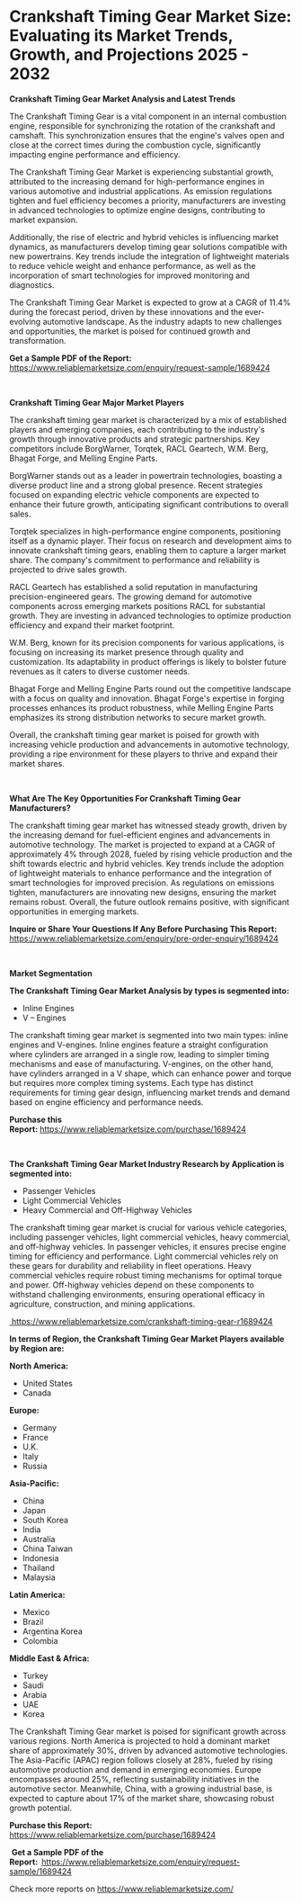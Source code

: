 <p><h1>Crankshaft Timing Gear Market Size: Evaluating its Market Trends, Growth, and Projections 2025 - 2032</h1></p><p><strong>Crankshaft Timing Gear Market Analysis and Latest Trends</strong></p>
<p><p>The Crankshaft Timing Gear is a vital component in an internal combustion engine, responsible for synchronizing the rotation of the crankshaft and camshaft. This synchronization ensures that the engine's valves open and close at the correct times during the combustion cycle, significantly impacting engine performance and efficiency.</p><p>The Crankshaft Timing Gear Market is experiencing substantial growth, attributed to the increasing demand for high-performance engines in various automotive and industrial applications. As emission regulations tighten and fuel efficiency becomes a priority, manufacturers are investing in advanced technologies to optimize engine designs, contributing to market expansion.</p><p>Additionally, the rise of electric and hybrid vehicles is influencing market dynamics, as manufacturers develop timing gear solutions compatible with new powertrains. Key trends include the integration of lightweight materials to reduce vehicle weight and enhance performance, as well as the incorporation of smart technologies for improved monitoring and diagnostics.</p><p>The Crankshaft Timing Gear Market is expected to grow at a CAGR of 11.4% during the forecast period, driven by these innovations and the ever-evolving automotive landscape. As the industry adapts to new challenges and opportunities, the market is poised for continued growth and transformation.</p></p>
<p><strong>Get a Sample PDF of the Report:&nbsp;</strong> <a href="https://www.reliablemarketsize.com/enquiry/request-sample/1689424?utm_campaign=2034&utm_medium=2&utm_source=Github&utm_content=ia&utm_term=16022025&utm_id=crankshaft-timing-gear">https://www.reliablemarketsize.com/enquiry/request-sample/1689424</a></p>
<p>&nbsp;</p>
<p><strong>Crankshaft Timing Gear Major Market Players</strong></p>
<p><p>The crankshaft timing gear market is characterized by a mix of established players and emerging companies, each contributing to the industry's growth through innovative products and strategic partnerships. Key competitors include BorgWarner, Torqtek, RACL Geartech, W.M. Berg, Bhagat Forge, and Melling Engine Parts.</p><p>BorgWarner stands out as a leader in powertrain technologies, boasting a diverse product line and a strong global presence. Recent strategies focused on expanding electric vehicle components are expected to enhance their future growth, anticipating significant contributions to overall sales.</p><p>Torqtek specializes in high-performance engine components, positioning itself as a dynamic player. Their focus on research and development aims to innovate crankshaft timing gears, enabling them to capture a larger market share. The company's commitment to performance and reliability is projected to drive sales growth.</p><p>RACL Geartech has established a solid reputation in manufacturing precision-engineered gears. The growing demand for automotive components across emerging markets positions RACL for substantial growth. They are investing in advanced technologies to optimize production efficiency and expand their market footprint.</p><p>W.M. Berg, known for its precision components for various applications, is focusing on increasing its market presence through quality and customization. Its adaptability in product offerings is likely to bolster future revenues as it caters to diverse customer needs.</p><p>Bhagat Forge and Melling Engine Parts round out the competitive landscape with a focus on quality and innovation. Bhagat Forge's expertise in forging processes enhances its product robustness, while Melling Engine Parts emphasizes its strong distribution networks to secure market growth.</p><p>Overall, the crankshaft timing gear market is poised for growth with increasing vehicle production and advancements in automotive technology, providing a ripe environment for these players to thrive and expand their market shares.</p></p>
<p>&nbsp;</p>
<p><strong>What Are The Key Opportunities For Crankshaft Timing Gear Manufacturers?</strong></p>
<p><p>The crankshaft timing gear market has witnessed steady growth, driven by the increasing demand for fuel-efficient engines and advancements in automotive technology. The market is projected to expand at a CAGR of approximately 4% through 2028, fueled by rising vehicle production and the shift towards electric and hybrid vehicles. Key trends include the adoption of lightweight materials to enhance performance and the integration of smart technologies for improved precision. As regulations on emissions tighten, manufacturers are innovating new designs, ensuring the market remains robust. Overall, the future outlook remains positive, with significant opportunities in emerging markets.</p></p>
<p><strong>Inquire or Share Your Questions If Any Before Purchasing This Report:</strong> <a href="https://www.reliablemarketsize.com/enquiry/pre-order-enquiry/1689424?utm_campaign=2034&utm_medium=2&utm_source=Github&utm_content=ia&utm_term=16022025&utm_id=crankshaft-timing-gear">https://www.reliablemarketsize.com/enquiry/pre-order-enquiry/1689424</a></p>
<p>&nbsp;</p>
<p><strong>Market Segmentation</strong></p>
<p><strong>The Crankshaft Timing Gear Market Analysis by types is segmented into:</strong></p>
<p><ul><li>Inline Engines</li><li>V – Engines</li></ul></p>
<p><p>The crankshaft timing gear market is segmented into two main types: inline engines and V-engines. Inline engines feature a straight configuration where cylinders are arranged in a single row, leading to simpler timing mechanisms and ease of manufacturing. V-engines, on the other hand, have cylinders arranged in a V shape, which can enhance power and torque but requires more complex timing systems. Each type has distinct requirements for timing gear design, influencing market trends and demand based on engine efficiency and performance needs.</p></p>
<p><strong>Purchase this Report:&nbsp;</strong><a href="https://www.reliablemarketsize.com/purchase/1689424?utm_campaign=2034&utm_medium=2&utm_source=Github&utm_content=ia&utm_term=16022025&utm_id=crankshaft-timing-gear">https://www.reliablemarketsize.com/purchase/1689424</a></p>
<p>&nbsp;</p>
<p><strong>The Crankshaft Timing Gear Market Industry Research by Application is segmented into:</strong></p>
<p><ul><li>Passenger Vehicles</li><li>Light Commercial Vehicles</li><li>Heavy Commercial and Off-Highway Vehicles</li></ul></p>
<p><p>The crankshaft timing gear market is crucial for various vehicle categories, including passenger vehicles, light commercial vehicles, heavy commercial, and off-highway vehicles. In passenger vehicles, it ensures precise engine timing for efficiency and performance. Light commercial vehicles rely on these gears for durability and reliability in fleet operations. Heavy commercial vehicles require robust timing mechanisms for optimal torque and power. Off-highway vehicles depend on these components to withstand challenging environments, ensuring operational efficacy in agriculture, construction, and mining applications.</p></p>
<p><a href="https://www.reliablemarketsize.com/crankshaft-timing-gear-r1689424?utm_campaign=2034&utm_medium=2&utm_source=Github&utm_content=ia&utm_term=16022025&utm_id=crankshaft-timing-gear">&nbsp;https://www.reliablemarketsize.com/crankshaft-timing-gear-r1689424</a></p>
<p><strong>In terms of Region, the Crankshaft Timing Gear Market Players available by Region are:</strong></p>
<p>
    <p> <strong> North America: </strong>
        <ul>
            <li>United States</li>
            <li>Canada</li>
        </ul>
        </p> 
    <p> <strong> Europe: </strong>
        <ul>
            <li>Germany</li>
            <li>France</li>
            <li>U.K.</li>
            <li>Italy</li>
            <li>Russia</li>
        </ul>
        </p> 
    <p> <strong> Asia-Pacific: </strong>
        <ul>
            <li>China</li>
            <li>Japan</li>
            <li>South Korea</li>
            <li>India</li>
            <li>Australia</li>
            <li>China Taiwan</li>
            <li>Indonesia</li>
            <li>Thailand</li>
            <li>Malaysia</li>
        </ul>
        </p> 
    <p> <strong> Latin America: </strong>
        <ul>
            <li>Mexico</li>
            <li>Brazil</li>
            <li>Argentina Korea</li>
            <li>Colombia</li>
        </ul>
        </p> 
    <p> <strong> Middle East & Africa: </strong>
        <ul>
            <li>Turkey</li>
            <li>Saudi</li>
            <li>Arabia</li>
            <li>UAE</li>
            <li>Korea</li>
        </ul>
    </p>
    </p>
<p><p>The Crankshaft Timing Gear market is poised for significant growth across various regions. North America is projected to hold a dominant market share of approximately 30%, driven by advanced automotive technologies. The Asia-Pacific (APAC) region follows closely at 28%, fueled by rising automotive production and demand in emerging economies. Europe encompasses around 25%, reflecting sustainability initiatives in the automotive sector. Meanwhile, China, with a growing industrial base, is expected to capture about 17% of the market share, showcasing robust growth potential.</p></p>
<p><strong>Purchase this Report: </strong><a href="https://www.reliablemarketsize.com/purchase/1689424?utm_campaign=2034&utm_medium=2&utm_source=Github&utm_content=ia&utm_term=16022025&utm_id=crankshaft-timing-gear">https://www.reliablemarketsize.com/purchase/1689424</a></p>
<p>&nbsp;<strong>Get a Sample PDF of the Report:&nbsp;&nbsp;</strong><a href="https://www.reliablemarketsize.com/enquiry/request-sample/1689424?utm_campaign=2034&utm_medium=2&utm_source=Github&utm_content=ia&utm_term=16022025&utm_id=crankshaft-timing-gear">https://www.reliablemarketsize.com/enquiry/request-sample/1689424</a></p>
<p><strong></strong></p>
<p>Check more reports on <a href="https://www.reliablemarketsize.com/?utm_campaign=2034&utm_medium=2&utm_source=Github&utm_content=ia&utm_term=16022025&utm_id=crankshaft-timing-gear">https://www.reliablemarketsize.com/</a></p>